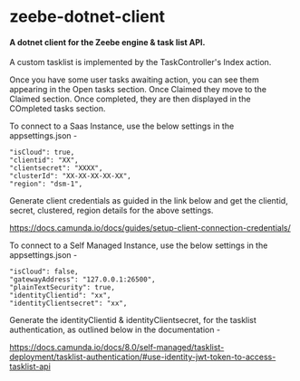# zeebe-dotnet-client

#### A dotnet client for the Zeebe engine & task list API.

A custom tasklist is implemented by the TaskController's Index action. 

Once you have some user tasks awaiting action, you can see them appearing in the Open tasks section.
Once Claimed they move to the Claimed section.
Once completed, they are then displayed in the COmpleted tasks section.

To connect to a Saas Instance, use the below settings in the appsettings.json -

```
"isCloud": true,
"clientid": "XX",
"clientsecret": "XXXX",
"clusterId": "XX-XX-XX-XX-XX",
"region": "dsm-1",

 ```

Generate client credentials as guided in the link below and get the clientid, secret, clustered, region details for the above settings.
 
https://docs.camunda.io/docs/guides/setup-client-connection-credentials/

To connect to a Self Managed Instance, use the below settings in the appsettings.json -

```
"isCloud": false,
"gatewayAddress": "127.0.0.1:26500",
"plainTextSecurity": true, 
"identityClientid": "xx",
"identityClientsecret": "xx",

 ```

Generate the identityClientid & identityClientsecret, for the tasklist authentication, as outlined below in the documentation -

https://docs.camunda.io/docs/8.0/self-managed/tasklist-deployment/tasklist-authentication/#use-identity-jwt-token-to-access-tasklist-api

